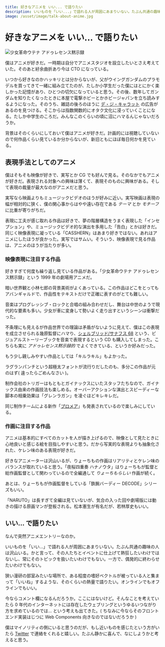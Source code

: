```yml
title: 好きなアニメを いい... で語りたい
description: いいものを「いい...」で語れる人が周囲にあまりいない。たぶん共通の趣味の人は沢山いる。かと言って、その人たちとイベントに仕上げて熱狂したいわけではないし、常にそのトピックを扱いたいわけでもない。一方で、偶発的に終わらせたいわけでもない。
image: /asset/image/talk-about-anime.jpg
```

# 好きなアニメを いい... で語りたい

![少女革命ウテナ アドゥレセンス黙示録](/asset/image/talk-about-anime.jpg)

僕はアニメが好きだ。一時期は自分でアニメスタジオを設立したいとさえ考えていた。そのあと紆余曲折あり今は CTO になっている。

いつから好きなのかハッキリとは分からないが、父がウイングガンダムのプラモデルを買ってきて一緒に組み立てたのが、たしか小学生だった僕にはとにかく楽しかった記憶があり、ひとつの切欠になっていると思う。その後、数年してガンダムを知りたくなったときに本屋で電撃ホビーとかホビージャパンを立ち読みするようになった。そのうち、雑誌の後ろのほうに [デ・ジ・キャラット](https://www.broccoli.co.jp/dejiko/) の広告があるのを見つける。そこからは指数関数的にオタク文化に浸っていくことになる。たしか中学生のころだ。みんなこのくらいの頃に沼にハマるんじゃないだろうか。

背景はそのくらいにしておいて僕はアニメが好きだ。計画的には視聴していないので何作品くらい見ているか分からないが、新旧ともにほぼ毎日何かを見ている。

## 表現手法としてのアニメ

僕はそもそも映像が好きで、実写とか CG でも好んで見る。そのなかでもアニメが好きだ。表現される対象への興味は薄くて、表現そのものに興味がある。そして表現の裁量が最大なのがアニメだと思う。

実写なら映画よりもミュージックビデオのほうが好みに近い。実写映画は表現の幅が相対的に狭く、僕の関心事からはやや遠い存在である _テーマ_ とか _モチーフ_ に比重が寄りがちだ。

表現に工夫が感じ取れる作品は好きで、夢の階層構造をうまく表現した「インセプション」や、ミュージックビデオ的な演出を多用した「告白」とかは好きだ。同じく映像表現に凝っている「CASSHERN」はあまり好きではない。あれはアニメにしたほうが良かった。実写ではサムい。そういう、映像表現で見る作品は、アニメのほうが当たりが多い。

### 映像表現に注目する作品

好きすぎて何度も繰り返し見ている作品がある。「少女革命ウテナ アドゥレセンス黙示録」という 1999 年の劇場用アニメだ。

<x-embed>
	<template>
		 <div class="tumblr-post" data-href="https://embed.tumblr.com/embed/post/8JDejs91eMOf8S0h-xDMBg/164204427948" data-did="da39a3ee5e6b4b0d3255bfef95601890afd80709"><a href="https://twotheleft.tumblr.com/post/164204427948">https://twotheleft.tumblr.com/post/164204427948</a></div>  <script async src="https://assets.tumblr.com/post.js"></script>
	</template>
</x-embed>

<x-embed>
	<template>
		 <div class="tumblr-post" data-href="https://embed.tumblr.com/embed/post/RRZ-8lr9OTYS1WHuBSIDdg/135552183435" data-did="da39a3ee5e6b4b0d3255bfef95601890afd80709"><a href="http://alexanderhamiltonisthebottom.tumblr.com/post/135552183435">http://alexanderhamiltonisthebottom.tumblr.com/post/135552183435</a></div>  <script async src="https://assets.tumblr.com/post.js"></script>
	</template>
</x-embed>

<x-embed>
	<template>
		  <div class="tumblr-post" data-href="https://embed.tumblr.com/embed/post/Ui3ung_LGUM6iNoCgoJ6dA/170497864851" data-did="ac7f7942585a2487f99a05ee24972c2e6d1f2023"><a href="http://anomalisticofferings.tumblr.com/post/170497864851/shoujo-kakumei-utena-adolescence-mokushiroku">http://anomalisticofferings.tumblr.com/post/170497864851/shoujo-kakumei-utena-adolescence-mokushiroku</a></div>  <script async src="https://assets.tumblr.com/post.js"></script>
	</template>
</x-embed>

暗い世界観と小林七郎の背景美術がよくあっている。この作品はどこをとってもアバンギャルドで、作品性をテキストだけで正確に表すのがとても難しい。

音楽はプログレッシブ・ロックと合唱の組み合わせだし、舞台は中世のようで現代的な要素も多い。少女が車に変身して勢いよく走り出すというシーンは衝撃だった。

不条理にも見えるが作品世界での理論は矛盾がないように見えて、僕はこの表現を成立させられる幾原監督にハマり、[シェルブリッド/サナフス 68](http://jrt.jp/ikuniweb/4.htm) という、ビジュアルストーリーブックを音楽で表現するという CD も購入してしまった。こちらも実に _アドゥレセンス黙示録的_ でよくできている、というか好みだった。

もう少し親しみやすい作品としては「キルラキル」もよかった。

<x-embed>
	<template>
		<div class="tumblr-post" data-href="https://embed.tumblr.com/embed/post/Usl5BQZro6U46-xXq4KTAA/641848941000982529" data-did="742f417d0c0dbf9b86c40bc96b25bf1cecc4e69f"><a href="https://haikyeu.tumblr.com/post/641848941000982529/favorite-anime-openingsendings-kill-la-kill">https://haikyeu.tumblr.com/post/641848941000982529/favorite-anime-openingsendings-kill-la-kill</a></div>  <script async src="https://assets.tumblr.com/post.js"></script>	</template>
</x-embed>

<x-embed>
	<template>
		 <div class="tumblr-post" data-href="https://embed.tumblr.com/embed/post/T5TPsnfKEav7Y7B5VJz16Q/71314063060" data-did="da39a3ee5e6b4b0d3255bfef95601890afd80709"><a href="http://raddypetkova.tumblr.com/post/71314063060">http://raddypetkova.tumblr.com/post/71314063060</a></div>  <script async src="https://assets.tumblr.com/post.js"></script>
	</template>
</x-embed>

<x-embed>
	<template>
		 <div class="tumblr-post" data-href="https://embed.tumblr.com/embed/post/tWZoshww-R0LlS8ThJcw6w/180252337849" data-did="da39a3ee5e6b4b0d3255bfef95601890afd80709"><a href="http://arirna.tumblr.com/post/180252337849">http://arirna.tumblr.com/post/180252337849</a></div>  <script async src="https://assets.tumblr.com/post.js"></script>
	</template>
</x-embed>

<x-embed>
	<template>
		<div class="tumblr-post" data-href="https://embed.tumblr.com/embed/post/XojMStwSozJ4UaxWNiAZTQ/622633974358048768" data-did="da39a3ee5e6b4b0d3255bfef95601890afd80709"><a href="https://pururin.tumblr.com/post/622633974358048768">https://pururin.tumblr.com/post/622633974358048768</a></div>  <script async src="https://assets.tumblr.com/post.js"></script>	</template>
</x-embed>

<x-embed>
	<template>
		<div class="tumblr-post" data-href="https://embed.tumblr.com/embed/post/XojMStwSozJ4UaxWNiAZTQ/621435240373731328" data-did="da39a3ee5e6b4b0d3255bfef95601890afd80709"><a href="https://pururin.tumblr.com/post/621435240373731328">https://pururin.tumblr.com/post/621435240373731328</a></div>  <script async src="https://assets.tumblr.com/post.js"></script>
	</template>
</x-embed>

ラグランパンチという超極太フォントが流行りだしたのも、多分この作品が元のはず( 違ったらごめんなさい )。

制作会社のトリガーはもともとガイナックスにいたスタッフたちなので、ガイナックス由来の作画技法も楽しめる。オーバーアクションな演出とスピーディーな脚本の相乗効果は「グレンラガン」を凌ぐほどキレキレだ。

同じ制作チームによる新作「[プロメア](https://news.nicovideo.jp/watch/nw4013453)」も発表されているので楽しみにしている。

### 作画に注目する作品

アニメは基本的にすべてのカットを人が描き上げるので、映像として見たときに心地良いと感じる絵を目指しやすいと思う。だから写実的な表現よりも抽象化された、ケレン味のある表現が好きだ。

好きなアニメーターは沢山いるが、りょーちもの作画はリアリティとケレン味のバランスが取れていると思う。「夜桜四重奏 ハナノウタ」はりょーちもが監督と総作画監督として関わっているので全編通して _りょーちもらしい_ 作画が続く。

<x-embed>
	<template>
		 <div class="tumblr-post" data-href="https://embed.tumblr.com/embed/post/ynjAdov3f3wJxDuEhU5rnw/156995515804" data-did="da39a3ee5e6b4b0d3255bfef95601890afd80709"><a href="http://bokumetsu.tumblr.com/post/156995515804">http://bokumetsu.tumblr.com/post/156995515804</a></div>  <script async src="https://assets.tumblr.com/post.js"></script>
	</template>
</x-embed>

<x-embed>
	<template>
		 <div class="tumblr-post" data-href="https://embed.tumblr.com/embed/post/AdF13T1G0vIMQM3-gxDkdw/87737682728" data-did="da39a3ee5e6b4b0d3255bfef95601890afd80709"><a href="http://akali.tumblr.com/post/87737682728">http://akali.tumblr.com/post/87737682728</a></div>  <script async src="https://assets.tumblr.com/post.js"></script>
	</template>
</x-embed>

<x-embed>
	<template>
		 <div class="tumblr-post" data-href="https://embed.tumblr.com/embed/post/jqpzeUxHFDjBVMRzVj5L9A/161868503268" data-did="da39a3ee5e6b4b0d3255bfef95601890afd80709"><a href="https://medusalily.tumblr.com/post/161868503268">https://medusalily.tumblr.com/post/161868503268</a></div>  <script async src="https://assets.tumblr.com/post.js"></script>
	</template>
</x-embed>

あとは、りょーちもが作画監督をしている「鉄腕バーディー DECODE」シリーズもいい。

<x-embed>
	<template>
		 <div class="tumblr-post" data-href="https://embed.tumblr.com/embed/post/2n4hQE6H94wH-4mscZIlmg/137258566451" data-did="da39a3ee5e6b4b0d3255bfef95601890afd80709"><a href="https://animetitle.tumblr.com/post/137258566451">https://animetitle.tumblr.com/post/137258566451</a></div>  <script async src="https://assets.tumblr.com/post.js"></script>
	</template>
</x-embed>

「NARUTO」は長すぎて全編は見ていないが、気合の入った回や劇場版には動きの描ける原画マンが登板される。松本憲生が有名だが、若林厚史もいい。

<x-embed>
	<template>
		 <div class="tumblr-post" data-href="https://embed.tumblr.com/embed/post/XojMStwSozJ4UaxWNiAZTQ/172158171227" data-did="da39a3ee5e6b4b0d3255bfef95601890afd80709"><a href="https://mangastream.tumblr.com/post/172158171227">https://mangastream.tumblr.com/post/172158171227</a></div>  <script async src="https://assets.tumblr.com/post.js"></script>
	</template>
</x-embed>

<x-embed>
	<template>
		<div class="tumblr-post" data-href="https://embed.tumblr.com/embed/post/o2v3jaMoVbgoehl_f87tzQ/674304583088111616" data-did="9c2aef86ad66a45356f638013db3a160b9947a22"><a href="https://camu.tumblr.com/post/674304583088111616/sasuke-vs-naruto">https://camu.tumblr.com/post/674304583088111616/sasuke-vs-naruto</a></div>  <script async src="https://assets.tumblr.com/post.js"></script>
	</template>
</x-embed>

<x-embed>
	<template>
		 <div class="tumblr-post" data-href="https://embed.tumblr.com/embed/post/XojMStwSozJ4UaxWNiAZTQ/176191208247" data-did="da39a3ee5e6b4b0d3255bfef95601890afd80709"><a href="https://mangastream.tumblr.com/post/176191208247">https://mangastream.tumblr.com/post/176191208247</a></div>  <script async src="https://assets.tumblr.com/post.js"></script>
	</template>
</x-embed>

## いい... で語りたい

なんで突然アニメエントリーなのか。

いいものを「いい...」で語れる人が周囲にあまりいない。たぶん共通の趣味の人は沢山いる。かと言って、その人たちとイベントに仕上げて熱狂したいわけではないし、常にそのトピックを扱いたいわけでもない。一方で、偶発的に終わらせたいわけでもない。

狭い漫研の部室みたいな場所で、ある程度の嗜好ベクトルが被っている人と集まって「いいね」するような、そのくらいの熱量で語りたい。オンラインでもオフラインでもいい。

今ならコメント欄になるんだろうか。ここにはないけど。そんなことを考えていたら 0 年代のインターネットには存在したウェブリングというゆるいつながり方を求めているのでは... という考えも出てきた。( ちなみに今ならそのフロントエンド実装はじつに Web Components 向きなのではないだろうか )

僕はマイノリティの側にいると思うのだが、もし近いものを感じたという方がいたら [Twitter](https://twitter.com/aggre_) で連絡をくれると嬉しい。たぶん静かに喜んで、なにしようかと考えると思う。
